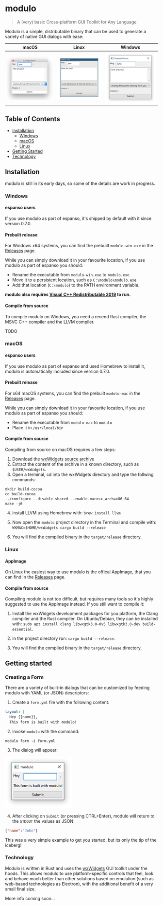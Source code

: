 # modulo

> A (very) basic Cross-platform GUI Toolkit for Any Language

Modulo is a simple, distributable binary that can be used to generate a variety of native GUI dialogs with ease:

macOS  |  Linux | Windows
:-------------------------:|:-------------------------:|:-------------------------:
![](/images/macform.png)  |  ![](/images/linuxform.png) | ![](/images/winform.png) 

## Table of Contents

* [Installation](#installation)
    * [Windows](#windows)
    * [macOS](#macos)
    * [Linux](#linux)
* [Getting Started](#getting-started)
* [Technology](#technology)

## Installation

modulo is still in its early days, so some of the details are work in progress.

### Windows

#### espanso users

If you use modulo as part of espanso, it's shipped by default with it since version 0.7.0.

#### Prebuilt release

For Windows x64 systems, you can find the prebuilt `modulo-win.exe` in the [Releases](https://github.com/federico-terzi/modulo/releases) page.

While you can simply download it in your favourite location, if you use modulo as part of espanso you should:

* Rename the executable from `modulo-win.exe` to `modulo.exe`
* Move it to a persistent location, such as `C:\modulo\modulo.exe`
* Add that location (`C:\modulo`) to the PATH environment variable.

**modulo also requires [Visual C++ Redistributable 2019](https://support.microsoft.com/en-us/help/2977003/the-latest-supported-visual-c-downloads) to run.**

#### Compile from source

To compile modulo on Windows, you need a recend Rust compiler, the MSVC C++ compiler and the LLVM compiler.

TODO

### macOS

#### espanso users

If you use modulo as part of espanso and used Homebrew to install it, modulo is automatically included since version 0.7.0.

#### Prebuilt release

For x64 macOS systems, you can find the prebuilt `modulo-mac` in the [Releases](https://github.com/federico-terzi/modulo/releases) page.

While you can simply download it in your favourite location, if you use modulo as part of espanso you should:

* Rename the executable from `modulo-mac` to `modulo`
* Place it in `/usr/local/bin`

#### Compile from source

Compiling from source on macOS requires a few steps:

1. Download the [wxWidgets source archive](https://www.wxwidgets.org/downloads/)
2. Extract the content of the archive in a known directory, such as `$USER/wxWidgets`.
3. Open a terminal, cd into the wxWidgets directory and type the follwing commands:

```
mkdir build-cocoa
cd build-cocoa
../configure --disable-shared --enable-macosx_arch=x86_64
make -j6
```

4. Install LLVM using Homebrew with: `brew install llvm`

5. Now open the `modulo` project directory in the Terminal and compile with: `WXMAC=$HOME/wxWidgets cargo build --release`

6. You will find the compiled binary in the `target/release` directory.

### Linux

#### AppImage

On Linux the easiest way to use modulo is the offical AppImage, that you can find in the [Releases](https://github.com/federico-terzi/modulo/releases) page.
 
#### Compile from source

Compiling modulo is not too difficult, but requires many tools so it's highly suggested to use the AppImage instead. If you still want to compile it:

1. Install the wxWidgets development packages for you platform, the Clang compiler and the Rust compiler. On Ubuntu/Debian, they can be installed with: `sudo apt install clang libwxgtk3.0-0v5 libwxgtk3.0-dev build-essential`.

2. In the project directory run: `cargo build --release`.
3. You will find the compiled binary in the `target/release` directory.

## Getting started

### Creating a Form

There are a variety of built-in dialogs that can be customized by feeding modulo with YAML (or JSON) descriptors:

1. Create a `form.yml` file with the following content:

```yaml
layout: |
  Hey {{name}},
  This form is built with modulo!
```

2. Invoke `modulo` with the command:

```
modulo form -i form.yml
```

3. The dialog will appear:

![Example](images/example1.png)

4. After clicking on `Submit` (or pressing CTRL+Enter), modulo will return to the `STDOUT` the values as JSON:

```json
{"name":"John"}
```

This was a very simple example to get you started, but its only the tip of the iceberg!

### Technology

Modulo is written in Rust and uses the [wxWidgets](https://www.wxwidgets.org/) GUI toolkit under the hoods. This allows modulo to use platform-specific controls that feel, look and behave much better than other solutions based on emulation (such as web-based technologies as Electron), with the additional benefit of a very small final size.

More info coming soon...
